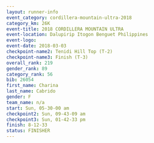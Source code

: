 ```yaml
---
layout: runner-info 
event_category: cordillera-mountain-ultra-2018 
category_km: 26K 
event-title: 2018 CORDILLERA MOUNTAIN ULTRA 
event-location: Dalupirip Itogon Benguet Philippines 
event-logo: 
event-date: 2018-03-03 
checkpoint-name2: Tenidi Hill Top (T-2) 
checkpoint-name3: Finish (T-3) 
overall_rank: 219
gender_rank: 89
category_rank: 56
bib: 26054
first_name: Charina
last_name: Cabrido
gender: F
team_name: n/a
start: Sun, 05-30-00 am
checkpoint2: Sun, 09-43-09 am
checkpoint3: Sun, 01-42-33 pm
finish: 8-12-33
status: FINISHER
---
```

